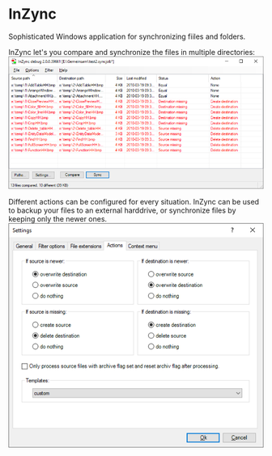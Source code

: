 # InZync
Sophisticated Windows application for synchronizing fiiles and folders.

InZync let's you compare and synchronize the files in multiple directories:
![main window](https://github.com/b43r/inzync/blob/master/img/main.png "main window")

Different actions can be configured for every situation. InZync can be used to backup your files to an external harddrive, or synchronize files by keeping only the newer ones.
![settings window](https://github.com/b43r/inzync/blob/master/img/settings.png "settings window")
